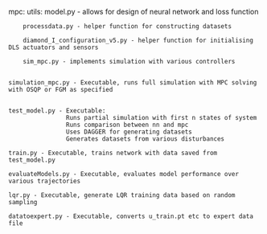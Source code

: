 mpc:
    utils:
        model.py - allows for design of neural network and loss function

        processdata.py - helper function for constructing datasets

        diamond_I_configuration_v5.py - helper function for initialising DLS actuators and sensors

        sim_mpc.py - implements simulation with various controllers


    simulation_mpc.py - Executable, runs full simulation with MPC solving with OSQP or FGM as specified


    test_model.py - Executable:
                    Runs partial simulation with first n states of system 
                    Runs comparison between nn and mpc
                    Uses DAGGER for generating datasets
                    Generates datasets from various disturbances 

    train.py - Executable, trains network with data saved from test_model.py

    evaluateModels.py - Executable, evaluates model performance over various trajectories

    lqr.py - Executable, generate LQR training data based on random sampling

    datatoexpert.py - Executable, converts u_train.pt etc to expert data file

    




